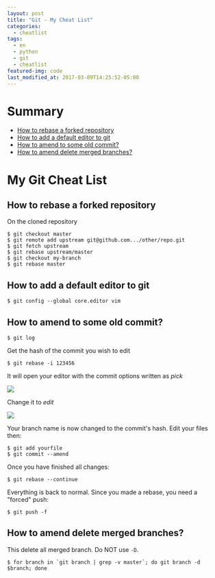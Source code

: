 ```yaml
---
layout: post
title: "Git - My Cheat List"
categories:
  - cheatlist
tags:
  - en
  - python
  - git
  - cheatlist
featured-img: code
last_modified_at: 2017-03-09T14:25:52-05:00
---
```



# Summary

* [How to rebase a forked repository](#rebase-fork)
* [How to add a default editor to git](#default-editor)
* [How to amend to some old commit?](#amend-old-commit) 
* [How to amend delete merged branches?](#delete-merged-branches) 

# My Git Cheat List


<h2 id='rebase-fork'>How to rebase a forked repository</h2>

On the cloned repository

```
$ git checkout master
$ git remote add upstream git@github.com.../other/repo.git
$ git fetch upstream
$ git rebase upstream/master
$ git checkout my-branch
$ git rebase master
```

<h2 id='default-editor'>How to add a default editor to git</h2>

```
$ git config --global core.editor vim
```


<h2 id='amend-old-commit'>How to amend to some old commit?</h2>

```
$ git log
```

Get the hash of the commit you wish to edit

```
$ git rebase -i 123456
```

It will open your editor with the commit options written as *pick*

![](https://i.imgur.com/6jbkv2b.png)

Change it to *edit*

![](https://i.imgur.com/vbPbIAe.png)

Your branch name is now changed to the commit's hash. Edit your files then:

```
$ git add yourfile
$ git commit --amend
```

Once you have finished all changes:

```
$ git rebase --continue 
```

Everything is back to normal. Since you made a rebase, you need a "forced" push:

```
$ git push -f 
```



<h2 id='delete-merged-branches'>How to amend delete merged branches?</h2>

This delete all merged branch. Do NOT use `-D`.

```
$ for branch in `git branch | grep -v master`; do git branch -d $branch; done
```
